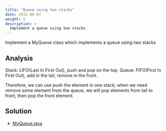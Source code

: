 ```yaml
---
title: "Queue using two stacks"
date: 2015-08-07
weight: 5
description: >
  Implement a queue using two stacks
---
```


Implement a MyQueue class which implements a queue using two stacks 

## Analysis

Stack: LIFO(Last In First Out), push and pop on the top.
Queue: FIFO(First In First Out), add in the tail, remove in the front.

Therefore, we can use push the element in one stack; when we need remove some element from the queue, we will pop elements from tail to front, then pop the front element.

## Solution

+ [MyQueue.java](MyQueue.java)